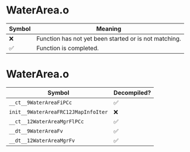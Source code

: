 # WaterArea.o
| Symbol | Meaning 
| ------------- | ------------- 
| :x: | Function has not yet been started or is not matching. 
| :white_check_mark: | Function is completed. 


# WaterArea.o
| Symbol | Decompiled? |
| ------------- | ------------- |
| `__ct__9WaterAreaFiPCc` | :white_check_mark: |
| `init__9WaterAreaFRC12JMapInfoIter` | :x: |
| `__ct__12WaterAreaMgrFlPCc` | :white_check_mark: |
| `__dt__9WaterAreaFv` | :white_check_mark: |
| `__dt__12WaterAreaMgrFv` | :white_check_mark: |
